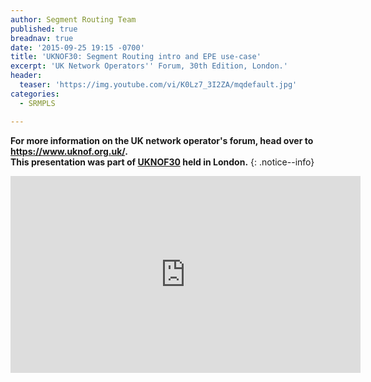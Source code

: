 ```yaml
---
author: Segment Routing Team
published: true
breadnav: true
date: '2015-09-25 19:15 -0700'
title: 'UKNOF30: Segment Routing intro and EPE use-case'
excerpt: 'UK Network Operators'' Forum, 30th Edition, London.'
header:
  teaser: 'https://img.youtube.com/vi/K0Lz7_3I2ZA/mqdefault.jpg'
categories:
  - SRMPLS

---
```


**For more information on the UK network operator's forum, head over to <https://www.uknof.org.uk/>.  
This presentation was part of [UKNOF30](https://indico.uknof.org.uk/event/32/) held in London.**
{: .notice--info}  

<iframe width="560" height="315" src="https://www.youtube.com/embed/K0Lz7_3I2ZA" frameborder="0" allowfullscreen></iframe>

